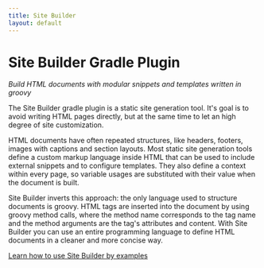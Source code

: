 ```yaml
---
title: Site Builder
layout: default
---
```


# Site Builder Gradle Plugin

*Build HTML documents with modular snippets and templates written in groovy*

The Site Builder gradle plugin is a static site generation tool.
It's goal is to avoid writing HTML pages directly, but at the same time to let an high degree of site customization.

HTML documents have often repeated structures, like headers, footers, images with captions and section layouts.
Most static site generation tools define a custom markup language inside HTML that can be used to include external snippets and to configure templates.
They also define a context within every page, so variable usages are substituted with their value when the document is built.

Site Builder inverts this approach: the only language used to structure documents is groovy.
HTML tags are inserted into the document by using groovy method calls, where the method name corresponds to the tag name and the method arguments are the tag's attributes and content.
With Site Builder you can use an entire programming language to define HTML documents in a cleaner and more concise way.

[Learn how to use Site Builder by examples](/examples "Site Builder by Examples")

